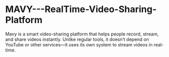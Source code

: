 # MAVY---RealTime-Video-Sharing-Platform
Mavy is a smart video-sharing platform that helps people record, stream, and share videos instantly. Unlike regular tools, it doesn’t depend on YouTube or other services—it uses its own system to stream videos in real-time.
